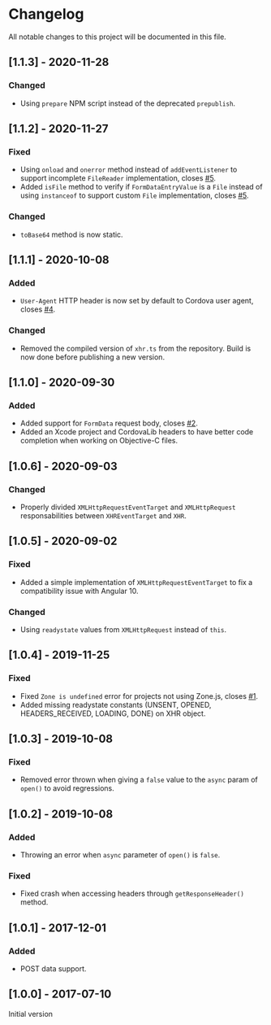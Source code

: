 # Changelog
All notable changes to this project will be documented in this file.

## [1.1.3] - 2020-11-28
### Changed
- Using `prepare` NPM script instead of the deprecated `prepublish`.

## [1.1.2] - 2020-11-27
### Fixed
- Using `onload` and `onerror` method instead of `addEventListener` to support incomplete `FileReader` implementation, closes [#5](https://github.com/Raphcal/cordova-plugin-cors/issues/5).
- Added `isFile` method to verify if `FormDataEntryValue` is a `File` instead of using `instanceof` to support custom `File` implementation, closes [#5](https://github.com/Raphcal/cordova-plugin-cors/issues/5).

### Changed
- `toBase64` method is now static.

## [1.1.1] - 2020-10-08
### Added
- `User-Agent` HTTP header is now set by default to Cordova user agent, closes [#4](https://github.com/Raphcal/cordova-plugin-cors/issues/4).

### Changed
- Removed the compiled version of `xhr.ts` from the repository. Build is now done before publishing a new version.

## [1.1.0] - 2020-09-30
### Added
- Added support for `FormData` request body, closes [#2](https://github.com/Raphcal/cordova-plugin-cors/issues/2).
- Added an Xcode project and CordovaLib headers to have better code completion when working on Objective-C files.

## [1.0.6] - 2020-09-03
### Changed
- Properly divided `XMLHttpRequestEventTarget` and `XMLHttpRequest` responsabilities between `XHREventTarget` and `XHR`.

## [1.0.5] - 2020-09-02
### Fixed
- Added a simple implementation of `XMLHttpRequestEventTarget` to fix a compatibility issue with Angular 10.

### Changed
- Using `readystate` values from `XMLHttpRequest` instead of `this`.

## [1.0.4] - 2019-11-25
### Fixed
- Fixed `Zone is undefined` error for projects not using Zone.js, closes [#1](https://github.com/Raphcal/cordova-plugin-cors/issues/1).
- Added missing readystate constants (UNSENT, OPENED, HEADERS_RECEIVED, LOADING, DONE) on XHR object.

## [1.0.3] - 2019-10-08
### Fixed
- Removed error thrown when giving a `false` value to the `async` param of `open()` to avoid regressions.

## [1.0.2] - 2019-10-08
### Added
- Throwing an error when `async` parameter of `open()` is `false`.

### Fixed
- Fixed crash when accessing headers through `getResponseHeader()` method.

## [1.0.1] - 2017-12-01
### Added
- POST data support.

## [1.0.0] - 2017-07-10
Initial version
